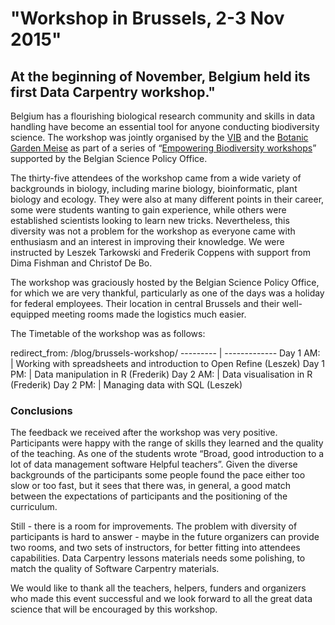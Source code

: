 # "Workshop in Brussels, 2-3 Nov 2015"
## At the beginning of November, Belgium held its first Data Carpentry workshop."


Belgium has a flourishing biological research community and skills in data handling have become an essential tool for anyone conducting biodiversity science.
The workshop was jointly organised by the [VIB](http://www.vib.be/) and the [Botanic Garden Meise](http://www.br.fgov.be/) as part of a series of “[Empowering Biodiversity workshops](http://www.biodiversity.be/conference2015/workshops/)” supported by the Belgian Science Policy Office.

The thirty-five attendees of the workshop came from a wide variety of backgrounds in biology, including marine biology, bioinformatic, plant biology and ecology.
They were also at many different points in their career, some were students wanting to gain experience, while others were established scientists looking to learn new tricks.
Nevertheless, this diversity was not a problem for the workshop as everyone came with enthusiasm and an interest in improving their knowledge.
We were instructed by Leszek Tarkowski and Frederik Coppens with support from Dima Fishman and Christof De Bo.

The workshop was graciously hosted by the Belgian Science Policy Office, for which we are very thankful, particularly as one of the days was a holiday for federal employees.
Their location in central Brussels and their well-equipped meeting rooms made the logistics much easier.

The Timetable of the workshop was as follows:

redirect_from: /blog/brussels-workshop/
--------- | -------------
Day 1 AM: | Working with spreadsheets and introduction to Open Refine (Leszek)
Day 1 PM: | Data manipulation in R (Frederik)
Day 2 AM: | Data visualisation in R (Frederik)
Day 2 PM: | Managing data with SQL (Leszek)

### Conclusions

The feedback we received after the workshop was very positive.
Participants were happy with the range of skills they learned and the quality of the teaching.
As one of the students wrote “Broad, good introduction to a lot of data management software Helpful teachers”.
Given the diverse backgrounds of the participants some people found the pace either too slow or too fast, but it sees that there was, in general, a good match between the expectations of participants and the positioning of the curriculum.

Still - there is a room for improvements.
The problem with diversity of participants is hard to answer - maybe in the future organizers can provide two rooms, and two sets of instructors, for better fitting into attendees capabilities.
Data Carpentry lessons materials needs some polishing, to match the quality of Software Carpentry materials.

We would like to thank all the teachers, helpers, funders and organizers who made this event successful and we look forward to all the great data science that will be encouraged by this workshop.
